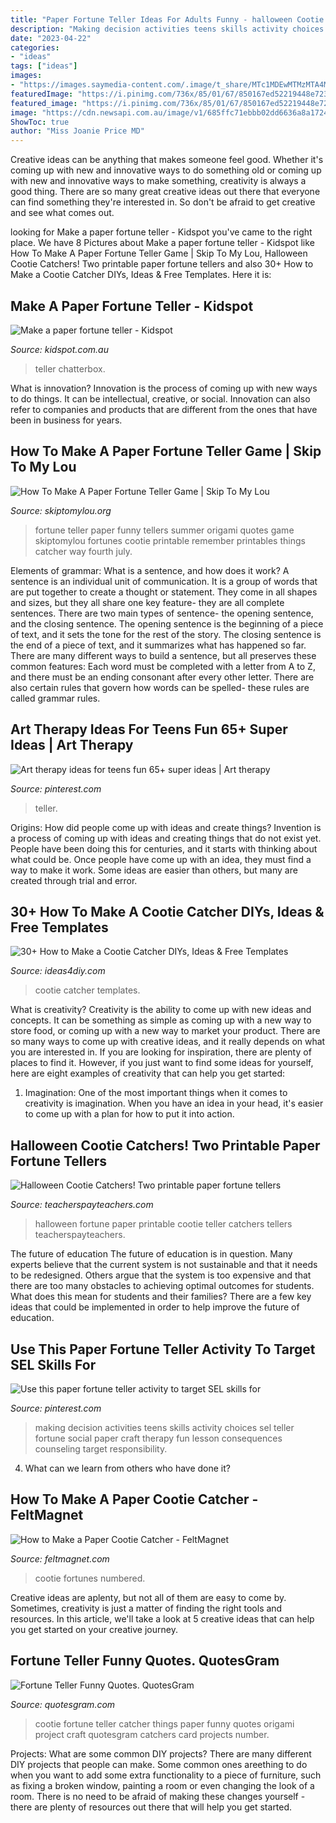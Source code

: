 ```yaml
---
title: "Paper Fortune Teller Ideas For Adults Funny - halloween Cootie Catchers! Two Printable Paper Fortune Tellers"
description: "Making decision activities teens skills activity choices sel teller fortune social paper craft therapy fun lesson consequences counseling target responsibility"
date: "2023-04-22"
categories:
- "ideas"
tags: ["ideas"]
images:
- "https://images.saymedia-content.com/.image/t_share/MTc1MDEwMTMzMTA4MzM2NDI3/how-to-make-a-paper-cootie-catcher.jpg"
featuredImage: "https://i.pinimg.com/736x/85/01/67/850167ed52219448e723f91e5ab69249.jpg"
featured_image: "https://i.pinimg.com/736x/85/01/67/850167ed52219448e723f91e5ab69249.jpg"
image: "https://cdn.newsapi.com.au/image/v1/685ffc71ebbb02dd6636a8a1724378b6"
ShowToc: true
author: "Miss Joanie Price MD"
---
```



Creative ideas can be anything that makes someone feel good. Whether it's coming up with new and innovative ways to do something old or coming up with new and innovative ways to make something, creativity is always a good thing. There are so many great creative ideas out there that everyone can find something they're interested in. So don't be afraid to get creative and see what comes out.

	

		
looking for Make a paper fortune teller - Kidspot you've came to the right place. We have 8 Pictures about Make a paper fortune teller - Kidspot like How To Make A Paper Fortune Teller Game | Skip To My Lou, Halloween Cootie Catchers! Two printable paper fortune tellers and also 30+ How to Make a Cootie Catcher DIYs, Ideas &amp; Free Templates. Here it is:
		
    
## Make A Paper Fortune Teller - Kidspot

<img loading=lazy src="https://cdn.newsapi.com.au/image/v1/685ffc71ebbb02dd6636a8a1724378b6" onerror="this.onerror=null;this.src='https://tse4.mm.bing.net/th?id=OIP.aBYZG19IRZn2TicP6Bey3AHaEc&amp;pid=15.1';" alt="Make a paper fortune teller - Kidspot">

_Source: kidspot.com.au_

>teller chatterbox. 

	

What is innovation?
Innovation is the process of coming up with new ways to do things. It can be intellectual, creative, or social. Innovation can also refer to companies and products that are different from the ones that have been in business for years.

    
## How To Make A Paper Fortune Teller Game | Skip To My Lou

<img loading=lazy src="https://www.skiptomylou.org/wp-content/uploads/2017/05/isly-fortune-teller-3.jpeg" onerror="this.onerror=null;this.src='https://tse2.mm.bing.net/th?id=OIP.FMAetl2F8UyWY5ZMxM8dtwHaHa&amp;pid=15.1';" alt="How To Make A Paper Fortune Teller Game | Skip To My Lou">

_Source: skiptomylou.org_

>fortune teller paper funny tellers summer origami quotes game skiptomylou fortunes cootie printable remember printables things catcher way fourth july. 

	

Elements of grammar: What is a sentence, and how does it work?
A sentence is an individual unit of communication. It is a group of words that are put together to create a thought or statement. They come in all shapes and sizes, but they all share one key feature- they are all complete sentences. There are two main types of sentence- the opening sentence, and the closing sentence. The opening sentence is the beginning of a piece of text, and it sets the tone for the rest of the story. The closing sentence is the end of a piece of text, and it summarizes what has happened so far. There are many different ways to build a sentence, but all preserves these common features: Each word must be completed with a letter from A to Z, and there must be an ending consonant after every other letter. There are also certain rules that govern how words can be spelled- these rules are called grammar rules.

    
## Art Therapy Ideas For Teens Fun 65+ Super Ideas | Art Therapy

<img loading=lazy src="https://i.pinimg.com/originals/1a/6f/c1/1a6fc16e5236fcef5ac992cd05249374.jpg" onerror="this.onerror=null;this.src='https://tse4.mm.bing.net/th?id=OIP.2Zmxg41SmSkfmEjOybyGWwAAAA&amp;pid=15.1';" alt="Art therapy ideas for teens fun 65+ super ideas | Art therapy">

_Source: pinterest.com_

>teller. 

	

Origins: How did people come up with ideas and create things?
Invention is a process of coming up with ideas and creating things that do not exist yet. People have been doing this for centuries, and it starts with thinking about what could be. Once people have come up with an idea, they must find a way to make it work. Some ideas are easier than others, but many are created through trial and error.

    
## 30+ How To Make A Cootie Catcher DIYs, Ideas &amp; Free Templates

<img loading=lazy src="https://ideas4diy.com/wp-content/uploads/2018/05/Cootie-Catcher-Ideas-1.jpg" onerror="this.onerror=null;this.src='https://tse3.mm.bing.net/th?id=OIP.ly-T1HGp6UrIMLxL_MP9qgHaIk&amp;pid=15.1';" alt="30+ How to Make a Cootie Catcher DIYs, Ideas &amp; Free Templates">

_Source: ideas4diy.com_

>cootie catcher templates. 

	

What is creativity?
Creativity is the ability to come up with new ideas and concepts. It can be something as simple as coming up with a new way to store food, or coming up with a new way to market your product. There are so many ways to come up with creative ideas, and it really depends on what you are interested in. If you are looking for inspiration, there are plenty of places to find it. However, if you just want to find some ideas for yourself, here are eight examples of creativity that can help you get started: 
1) Imagination: One of the most important things when it comes to creativity is imagination. When you have an idea in your head, it's easier to come up with a plan for how to put it into action.

    
## Halloween Cootie Catchers! Two Printable Paper Fortune Tellers

<img loading=lazy src="https://ecdn.teacherspayteachers.com/thumbitem/Halloween-Cootie-Catchers-Two-printable-paper-fortune-tellers-045195500-1382390453-1453433388/original-937960-1.jpg" onerror="this.onerror=null;this.src='https://tse1.mm.bing.net/th?id=OIP.wWL4ARBfVg92blqMSiLSCwAAAA&amp;pid=15.1';" alt="Halloween Cootie Catchers! Two printable paper fortune tellers">

_Source: teacherspayteachers.com_

>halloween fortune paper printable cootie teller catchers tellers teacherspayteachers. 

	

The future of education
The future of education is in question. Many experts believe that the current system is not sustainable and that it needs to be redesigned. Others argue that the system is too expensive and that there are too many obstacles to achieving optimal outcomes for students. What does this mean for students and their families?
There are a few key ideas that could be implemented in order to help improve the future of education.

    
## Use This Paper Fortune Teller Activity To Target SEL Skills For

<img loading=lazy src="https://i.pinimg.com/736x/85/01/67/850167ed52219448e723f91e5ab69249.jpg" onerror="this.onerror=null;this.src='https://tse3.mm.bing.net/th?id=OIP.Jax3v5VTdYdYK8o4pshLigHaM1&amp;pid=15.1';" alt="Use this paper fortune teller activity to target SEL skills for">

_Source: pinterest.com_

>making decision activities teens skills activity choices sel teller fortune social paper craft therapy fun lesson consequences counseling target responsibility. 

	

4) What can we learn from others who have done it?

    
## How To Make A Paper Cootie Catcher - FeltMagnet

<img loading=lazy src="https://images.saymedia-content.com/.image/t_share/MTc1MDEwMTMzMTA4MzM2NDI3/how-to-make-a-paper-cootie-catcher.jpg" onerror="this.onerror=null;this.src='https://tse4.mm.bing.net/th?id=OIP.LUiymNsmDDnThR54cffwsAHaGe&amp;pid=15.1';" alt="How to Make a Paper Cootie Catcher - FeltMagnet">

_Source: feltmagnet.com_

>cootie fortunes numbered. 

	

Creative ideas are aplenty, but not all of them are easy to come by. Sometimes, creativity is just a matter of finding the right tools and resources. In this article, we'll take a look at 5 creative ideas that can help you get started on your creative journey.

    
## Fortune Teller Funny Quotes. QuotesGram

<img loading=lazy src="https://cdn.quotesgram.com/img/42/46/1659837092-cootie-free-craft-project-9.jpg" onerror="this.onerror=null;this.src='https://tse1.mm.bing.net/th?id=OIP.RWqhg9lMRc7L_HZ7V4yS7wHaFm&amp;pid=15.1';" alt="Fortune Teller Funny Quotes. QuotesGram">

_Source: quotesgram.com_

>cootie fortune teller catcher things paper funny quotes origami project craft quotesgram catchers card projects number. 

	

Projects: What are some common DIY projects?
There are many different DIY projects that people can make. Some common ones areething to do when you want to add some extra functionality to a piece of furniture, such as fixing a broken window, painting a room or even changing the look of a room. There is no need to be afraid of making these changes yourself - there are plenty of resources out there that will help you get started.

